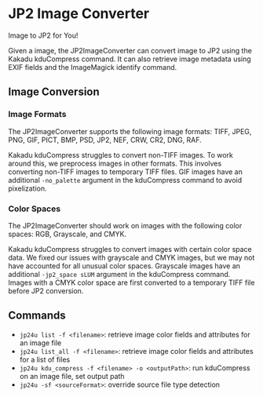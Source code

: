 # JP2 Image Converter

Image to JP2 for You!

Given a image, the JP2ImageConverter can convert image to JP2 using the Kakadu kduCompress command. 
It can also retrieve image metadata using EXIF fields and the ImageMagick identify command.

## Image Conversion
### Image Formats
The JP2ImageConverter supports the following image formats: TIFF, JPEG, PNG, GIF, PICT, BMP, PSD, JP2, 
NEF, CRW, CR2, DNG, RAF.

Kakadu kduCompress struggles to convert non-TIFF images. To work around this, we preprocess images in other formats.
This involves converting non-TIFF images to temporary TIFF files. 
GIF images have an additional `-no_palette` argument in the kduCompress command to avoid pixelization.

### Color Spaces
The JP2ImageConverter should work on images with the following color spaces: RGB, Grayscale, and CMYK.

Kakadu kduCompress struggles to convert images with certain color space data.
We fixed our issues with grayscale and CMYK images, but we may not have accounted for all unusual color spaces.
Grayscale images have an additional `-jp2_space sLUM` argument in the kduCompress command.
Images with a CMYK color space are first converted to a temporary TIFF file before JP2 conversion.

## Commands
- `jp24u list -f <filename>`: retrieve image color fields and attributes for an image file
- `jp24u list_all -f <filename>`: retrieve image color fields and attributes for a list of files
- `jp24u kdu_compress -f <filename> -o <outputPath>`: run kduCompress on an image file, set output path
- `jp24u -sf <sourceFormat>`: override source file type detection
